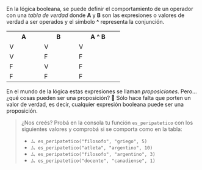 En la lógica booleana, se puede definir el comportamiento de un operador con una _tabla de verdad_ donde **A** y **B** son las expresiones o valores de verdad a ser operados y el símbolo **^** representa la conjunción.

<table class="table table-striped table-bordered table-condensed text-center">
  <tr>
    <th class ="text-center" style="width: 75px">A</th>
    <th class ="text-center" style="width: 75px">B</th>
    <th class ="text-center" style="width: 100px">A ^ B</th>
  </tr>
  <tr>
    <td>V</td>
    <td>V</td>
    <td>V</td>
  </tr>
  <tr>
    <td>V</td>
    <td>F</td>
    <td>F</td>
  </tr>
  <tr>
    <td>F</td>
    <td>V</td>
    <td>F</td>
  </tr>
  <tr>
    <td>F</td>
    <td>F</td>
    <td>F</td>
  </tr>
</table>

En el mundo de la lógica estas expresiones se llaman _proposiciones_. Pero… ¿qué cosas pueden ser una proposición? :thought_balloon: Sólo hace falta que porten un valor de verdad, es decir, cualquier expresión booleana puede ser una proposición.

> ¿Nos creés? Probá en la consola tu función `es_peripatetico` con los siguientes valores y comprobá si se comporta como en la tabla:
>
>* `ム es_peripatetico("filosofo", "griego", 5)`
>* `ム es_peripatetico("atleta", "argentino", 10)`
>* `ム es_peripatetico("filosofo", "argentino", 3)`
>* `ム es_peripatetico("docente", "canadiense", 1)`

